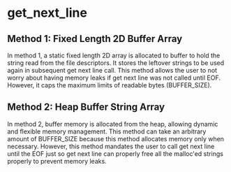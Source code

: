 # get_next_line

## Method 1: Fixed Length 2D Buffer Array
In method 1, a static fixed length 2D array is allocated to buffer to hold the string read from the file descriptors. It stores the leftover strings to be used again in subsequent get next line call. This method allows the user to not worry about having memory leaks if get next line was not called until EOF. However, it caps the maximum limits of readable bytes (BUFFER_SIZE).

## Method 2: Heap Buffer String Array
In method 2, buffer memory is allocated from the heap, allowing dynamic and flexible memory management. This method can take an arbitrary amount of BUFFER_SIZE because this method allocates memory only when necessary. However, this method mandates the user to call get next line until the EOF just so get next line can properly free all the malloc'ed strings properly to prevent memory leaks.
